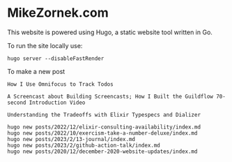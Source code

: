 # MikeZornek.com

This website is powered using Hugo, a static website tool written in Go.

To run the site locally use:

    hugo server --disableFastRender

To make a new post

    How I Use Omnifocus to Track Todos

    A Screencast about Building Screencasts; How I Built the Guildflow 70-second Introduction Video

    Understanding the Tradeoffs with Elixir Typespecs and Dializer

    hugo new posts/2022/12/elixir-consulting-availability/index.md
    hugo new posts/2022/10/exercism-take-a-number-deluxe/index.md
    hugo new posts/2023/2/13-journal/index.md
    hugo new posts/2023/2/github-action-talk/index.md
    hugo new posts/2020/12/december-2020-website-updates/index.md
